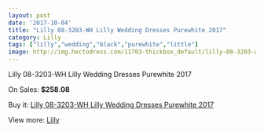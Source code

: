 ```yaml
---
layout: post
date: '2017-10-04'
title: "Lilly 08-3203-WH Lilly Wedding Dresses Purewhite 2017"
category: Lilly
tags: ["lilly","wedding","black","purewhite","little"]
image: http://img.hectodress.com/11703-thickbox_default/lilly-08-3203-wh-lilly-wedding-dresses-purewhite-2013.jpg
---
```

Lilly 08-3203-WH Lilly Wedding Dresses Purewhite 2017

On Sales: **$258.08**
<a href="https://www.hectodress.com/lilly/5756-lilly-08-3203-wh-lilly-wedding-dresses-purewhite-2013.html"><amp-img layout="responsive" width="600" height="600" src="//img.hectodress.com/11703-thickbox_default/lilly-08-3203-wh-lilly-wedding-dresses-purewhite-2013.jpg" alt="Lilly 08-3203-WH Lilly Wedding Dresses Purewhite 2017 0" /></a>
<a href="https://www.hectodress.com/lilly/5756-lilly-08-3203-wh-lilly-wedding-dresses-purewhite-2013.html"><amp-img layout="responsive" width="600" height="600" src="//img.hectodress.com/11705-thickbox_default/lilly-08-3203-wh-lilly-wedding-dresses-purewhite-2013.jpg" alt="Lilly 08-3203-WH Lilly Wedding Dresses Purewhite 2017 1" /></a>
<a href="https://www.hectodress.com/lilly/5756-lilly-08-3203-wh-lilly-wedding-dresses-purewhite-2013.html"><amp-img layout="responsive" width="600" height="600" src="//img.hectodress.com/11704-thickbox_default/lilly-08-3203-wh-lilly-wedding-dresses-purewhite-2013.jpg" alt="Lilly 08-3203-WH Lilly Wedding Dresses Purewhite 2017 2" /></a>

Buy it: [Lilly 08-3203-WH Lilly Wedding Dresses Purewhite 2017](https://www.hectodress.com/lilly/5756-lilly-08-3203-wh-lilly-wedding-dresses-purewhite-2013.html "Lilly 08-3203-WH Lilly Wedding Dresses Purewhite 2017")

View more: [Lilly](https://www.hectodress.com/99-lilly "Lilly")